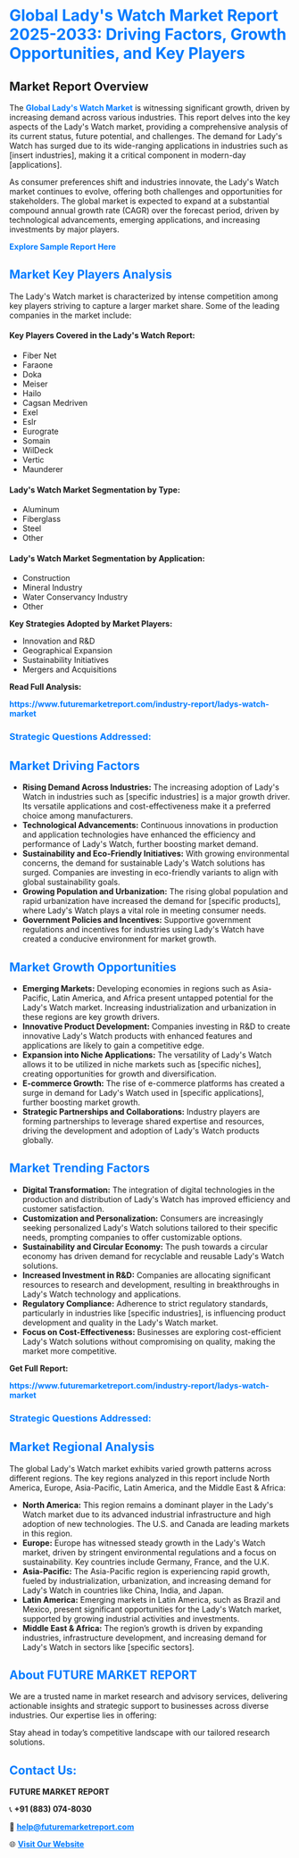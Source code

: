 <h1 style="color: #007BFF;">Global Lady's Watch Market Report 2025-2033: Driving Factors, Growth Opportunities, and Key Players</h1>

<section id="overview">
<h2>Market Report Overview</h2>
<p>The <a href="https://www.futuremarketreport.com/industry-report/ladys-watch-market" style="color: #007BFF; text-decoration: none;"><strong>Global Lady's Watch Market</strong></a> is witnessing significant growth, driven by increasing demand across various industries. This report delves into the key aspects of the Lady's Watch market, providing a comprehensive analysis of its current status, future potential, and challenges. The demand for Lady's Watch has surged due to its wide-ranging applications in industries such as [insert industries], making it a critical component in modern-day [applications].</p>
<p>As consumer preferences shift and industries innovate, the Lady's Watch market continues to evolve, offering both challenges and opportunities for stakeholders. The global market is expected to expand at a substantial compound annual growth rate (CAGR) over the forecast period, driven by technological advancements, emerging applications, and increasing investments by major players.</p>
</section>

<section id="overview">
<p><a href="https://www.futuremarketreport.com/request-sample/reportId=33590" style="color: #007BFF; text-decoration: none;"><strong>Explore Sample Report Here</strong></a></p>
</section>

<section id="key-players">
<h2 style="color: #007BFF;">Market Key Players Analysis</h2>
<p>The Lady's Watch market is characterized by intense competition among key players striving to capture a larger market share. Some of the leading companies in the market include:</p>
<h4>Key Players Covered in the Lady's Watch Report:</h4>
<ul><li>Fiber Net</li><li>Faraone</li><li>Doka</li><li>Meiser</li><li>Hailo</li><li>Cagsan Medriven</li><li>Exel</li><li>Eslr</li><li>Eurograte</li><li>Somain</li><li>WilDeck</li><li>Vertic</li><li>Maunderer</li></ul>
<h4>Lady's Watch Market Segmentation by Type:</h4>
<ul><li>Aluminum</li><li>Fiberglass</li><li>Steel</li><li>Other</li></ul>

<h4>Lady's Watch Market Segmentation by Application:</h4>
<ul><li>Construction</li><li>Mineral Industry</li><li>Water Conservancy Industry</li><li>Other</li></ul>
<p><strong>Key Strategies Adopted by Market Players:</strong></p>
<ul>
<li>Innovation and R&D</li>
<li>Geographical Expansion</li>
<li>Sustainability Initiatives</li>
<li>Mergers and Acquisitions</li>
</ul>
</section>

<section>
<p><strong>Read Full Analysis: </strong></p><a href="https://www.futuremarketreport.com/industry-report/ladys-watch-market" style="color: #007BFF; text-decoration: none;"><strong>https://www.futuremarketreport.com/industry-report/ladys-watch-market</strong></a>
<h3 style="color: #007BFF;">Strategic Questions Addressed:</h3>
</section>

<section id="driving-factors">
<h2 style="color: #007BFF;">Market Driving Factors</h2>
<ul>
<li><strong>Rising Demand Across Industries:</strong> The increasing adoption of Lady's Watch in industries such as [specific industries] is a major growth driver. Its versatile applications and cost-effectiveness make it a preferred choice among manufacturers.</li>
<li><strong>Technological Advancements:</strong> Continuous innovations in production and application technologies have enhanced the efficiency and performance of Lady's Watch, further boosting market demand.</li>
<li><strong>Sustainability and Eco-Friendly Initiatives:</strong> With growing environmental concerns, the demand for sustainable Lady's Watch solutions has surged. Companies are investing in eco-friendly variants to align with global sustainability goals.</li>
<li><strong>Growing Population and Urbanization:</strong> The rising global population and rapid urbanization have increased the demand for [specific products], where Lady's Watch plays a vital role in meeting consumer needs.</li>
<li><strong>Government Policies and Incentives:</strong> Supportive government regulations and incentives for industries using Lady's Watch have created a conducive environment for market growth.</li>
</ul>
</section>

<section id="growth-opportunities">
<h2 style="color: #007BFF;">Market Growth Opportunities</h2>
<ul>
<li><strong>Emerging Markets:</strong> Developing economies in regions such as Asia-Pacific, Latin America, and Africa present untapped potential for the Lady's Watch market. Increasing industrialization and urbanization in these regions are key growth drivers.</li>
<li><strong>Innovative Product Development:</strong> Companies investing in R&D to create innovative Lady's Watch products with enhanced features and applications are likely to gain a competitive edge.</li>
<li><strong>Expansion into Niche Applications:</strong> The versatility of Lady's Watch allows it to be utilized in niche markets such as [specific niches], creating opportunities for growth and diversification.</li>
<li><strong>E-commerce Growth:</strong> The rise of e-commerce platforms has created a surge in demand for Lady's Watch used in [specific applications], further boosting market growth.</li>
<li><strong>Strategic Partnerships and Collaborations:</strong> Industry players are forming partnerships to leverage shared expertise and resources, driving the development and adoption of Lady's Watch products globally.</li>
</ul>
</section>

<section id="trending-factors">
<h2 style="color: #007BFF;">Market Trending Factors</h2>
<ul>
<li><strong>Digital Transformation:</strong> The integration of digital technologies in the production and distribution of Lady's Watch has improved efficiency and customer satisfaction.</li>
<li><strong>Customization and Personalization:</strong> Consumers are increasingly seeking personalized Lady's Watch solutions tailored to their specific needs, prompting companies to offer customizable options.</li>
<li><strong>Sustainability and Circular Economy:</strong> The push towards a circular economy has driven demand for recyclable and reusable Lady's Watch solutions.</li>
<li><strong>Increased Investment in R&D:</strong> Companies are allocating significant resources to research and development, resulting in breakthroughs in Lady's Watch technology and applications.</li>
<li><strong>Regulatory Compliance:</strong> Adherence to strict regulatory standards, particularly in industries like [specific industries], is influencing product development and quality in the Lady's Watch market.</li>
<li><strong>Focus on Cost-Effectiveness:</strong> Businesses are exploring cost-efficient Lady's Watch solutions without compromising on quality, making the market more competitive.</li>
</ul>
</section>

<section>
<p><strong>Get Full Report: </strong></p><a href="https://www.futuremarketreport.com/industry-report/ladys-watch-market" style="color: #007BFF; text-decoration: none;"><strong>https://www.futuremarketreport.com/industry-report/ladys-watch-market</strong></a>
<h3 style="color: #007BFF;">Strategic Questions Addressed:</h3>
</section>


<section id="regional-analysis">
<h2 style="color: #007BFF;">Market Regional Analysis</h2>
<p>The global Lady's Watch market exhibits varied growth patterns across different regions. The key regions analyzed in this report include North America, Europe, Asia-Pacific, Latin America, and the Middle East & Africa:</p>
<ul>
<li><strong>North America:</strong> This region remains a dominant player in the Lady's Watch market due to its advanced industrial infrastructure and high adoption of new technologies. The U.S. and Canada are leading markets in this region.</li>
<li><strong>Europe:</strong> Europe has witnessed steady growth in the Lady's Watch market, driven by stringent environmental regulations and a focus on sustainability. Key countries include Germany, France, and the U.K.</li>
<li><strong>Asia-Pacific:</strong> The Asia-Pacific region is experiencing rapid growth, fueled by industrialization, urbanization, and increasing demand for Lady's Watch in countries like China, India, and Japan.</li>
<li><strong>Latin America:</strong> Emerging markets in Latin America, such as Brazil and Mexico, present significant opportunities for the Lady's Watch market, supported by growing industrial activities and investments.</li>
<li><strong>Middle East & Africa:</strong> The region’s growth is driven by expanding industries, infrastructure development, and increasing demand for Lady's Watch in sectors like [specific sectors].</li>
</ul>
</section>

<footer>
<h2 style="color: #007BFF;">About FUTURE MARKET REPORT</h2>
<p>We are a trusted name in market research and advisory services, delivering actionable insights and strategic support to businesses across diverse industries. Our expertise lies in offering:</p>

<p>Stay ahead in today’s competitive landscape with our tailored research solutions.</p>

<h2 style="color: #007BFF;">Contact Us:</h2>
<p><strong>FUTURE MARKET REPORT</strong></p>
<p>📞 <strong>+91 (883) 074-8030</strong></p>
<p>📧 <strong><a href="mailto:help@futuremarketreport.com" style="color: #007BFF;">help@futuremarketreport.com</a></strong></p>
<p>🌐 <strong><a href="https://www.futuremarketreport.com/" style="color: #007BFF;">Visit Our Website</a></strong></p>
</footer>